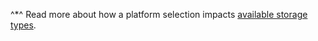 ^*^ Read more about how a platform selection impacts [available storage types](../../../managed-mongodb/concepts/storage.md).

